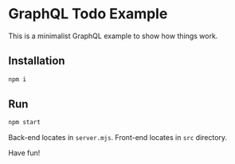 # GraphQL Todo Example

This is a minimalist GraphQL example to show how things work.

## Installation

```sh
npm i
```

## Run
```sh
npm start
```

Back-end locates in `server.mjs`.
Front-end locates in `src` directory.

Have fun!
